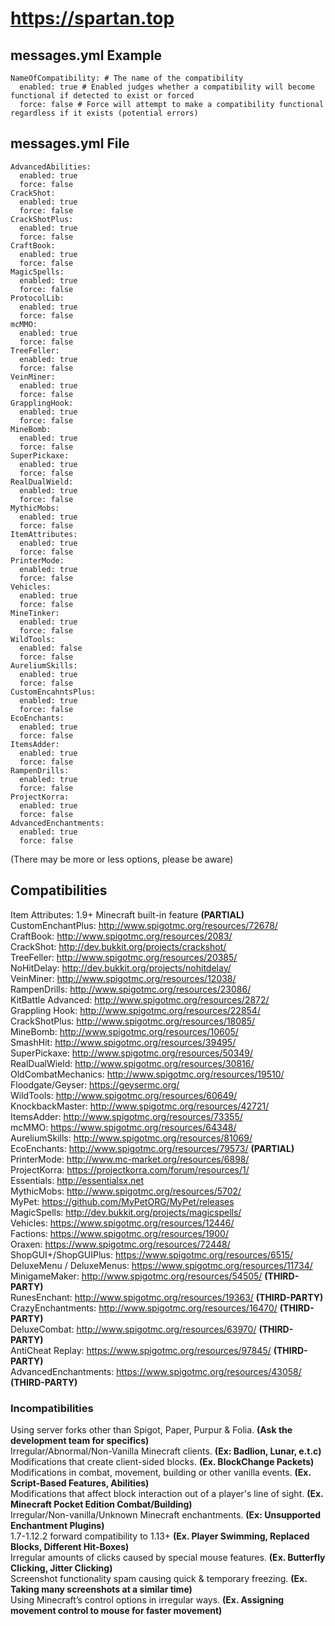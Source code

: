 # https://spartan.top
 
## messages.yml Example
```
NameOfCompatibility: # The name of the compatibility
  enabled: true # Enabled judges whether a compatibility will become functional if detected to exist or forced
  force: false # Force will attempt to make a compatibility functional regardless if it exists (potential errors)
```

## messages.yml File
```
AdvancedAbilities:
  enabled: true
  force: false
CrackShot:
  enabled: true
  force: false
CrackShotPlus:
  enabled: true
  force: false
CraftBook:
  enabled: true
  force: false
MagicSpells:
  enabled: true
  force: false
ProtocolLib:
  enabled: true
  force: false
mcMMO:
  enabled: true
  force: false
TreeFeller:
  enabled: true
  force: false
VeinMiner:
  enabled: true
  force: false
GrapplingHook:
  enabled: true
  force: false
MineBomb:
  enabled: true
  force: false
SuperPickaxe:
  enabled: true
  force: false
RealDualWield:
  enabled: true
  force: false
MythicMobs:
  enabled: true
  force: false
ItemAttributes:
  enabled: true
  force: false
PrinterMode:
  enabled: true
  force: false
Vehicles:
  enabled: true
  force: false
MineTinker:
  enabled: true
  force: false
WildTools:
  enabled: false
  force: false
AureliumSkills:
  enabled: true
  force: false
CustomEncahntsPlus:
  enabled: true
  force: false
EcoEnchants:
  enabled: true
  force: false
ItemsAdder:
  enabled: true
  force: false
RampenDrills:
  enabled: true
  force: false
ProjectKorra:
  enabled: true
  force: false
AdvancedEnchantments:
  enabled: true
  force: false
```
(There may be more or less options, please be aware)

## Compatibilities
Item Attributes: 1.9+ Minecraft built-in feature <b>(PARTIAL)</b><br>
CustomEnchantPlus: http://www.spigotmc.org/resources/72678/<br>
CraftBook: http://www.spigotmc.org/resources/2083/<br>
CrackShot: http://dev.bukkit.org/projects/crackshot/<br>
TreeFeller: http://www.spigotmc.org/resources/20385/<br>
NoHitDelay: http://dev.bukkit.org/projects/nohitdelay/<br>
VeinMiner: http://www.spigotmc.org/resources/12038/<br>
RampenDrills: http://www.spigotmc.org/resources/23086/<br>
KitBattle Advanced: http://www.spigotmc.org/resources/2872/<br>
Grappling Hook: http://www.spigotmc.org/resources/22854/<br>
CrackShotPlus: http://www.spigotmc.org/resources/18085/<br>
MineBomb: http://www.spigotmc.org/resources/10605/<br>
SmashHit: http://www.spigotmc.org/resources/39495/<br>
SuperPickaxe: http://www.spigotmc.org/resources/50349/<br>
RealDualWield: http://www.spigotmc.org/resources/30816/<br>
OldCombatMechanics: http://www.spigotmc.org/resources/19510/<br>
Floodgate/Geyser: https://geysermc.org/<br>
WildTools: http://www.spigotmc.org/resources/60649/<br>
KnockbackMaster: http://www.spigotmc.org/resources/42721/<br>
ItemsAdder: http://www.spigotmc.org/resources/73355/<br>
mcMMO: https://www.spigotmc.org/resources/64348/<br>
AureliumSkills: http://www.spigotmc.org/resources/81069/<br>
EcoEnchants: http://www.spigotmc.org/resources/79573/ <b>(PARTIAL)</b><br>
PrinterMode: http://www.mc-market.org/resources/6898/<br>
ProjectKorra: https://projectkorra.com/forum/resources/1/<br>
Essentials: http://essentialsx.net<br>
MythicMobs: http://www.spigotmc.org/resources/5702/<br>
MyPet: https://github.com/MyPetORG/MyPet/releases<br>
MagicSpells: http://dev.bukkit.org/projects/magicspells/<br>
Vehicles: https://www.spigotmc.org/resources/12446/<br>
Factions: https://www.spigotmc.org/resources/1900/<br>
Oraxen: https://www.spigotmc.org/resources/72448/<br>
ShopGUI+/ShopGUIPlus: https://www.spigotmc.org/resources/6515/<br>
DeluxeMenu / DeluxeMenus: https://www.spigotmc.org/resources/11734/<br>
MinigameMaker: http://www.spigotmc.org/resources/54505/ <b>(THIRD-PARTY)</b><br>
RunesEnchant: http://www.spigotmc.org/resources/19363/ <b>(THIRD-PARTY)</b><br>
CrazyEnchantments: http://www.spigotmc.org/resources/16470/ <b>(THIRD-PARTY)</b><br>
DeluxeCombat: http://www.spigotmc.org/resources/63970/ <b>(THIRD-PARTY)</b><br>
AntiCheat Replay: https://www.spigotmc.org/resources/97845/ <b>(THIRD-PARTY)</b><br>
AdvancedEnchantments: https://www.spigotmc.org/resources/43058/ <b>(THIRD-PARTY)</b>

### Incompatibilities
Using server forks other than Spigot, Paper, Purpur & Folia. <b>(Ask the development team for specifics)</b><br>
Irregular/Abnormal/Non-Vanilla Minecraft clients. <b>(Ex: Badlion, Lunar, e.t.c)</b><br>
Modifications that create client-sided blocks. <b>(Ex. BlockChange Packets)</b><br>
Modifications in combat, movement, building or other vanilla events. <b>(Ex. Script-Based Features, Abilities)</b><br>
Modifications that affect block interaction out of a player's line of sight. <b>(Ex. Minecraft Pocket Edition Combat/Building)</b><br>
Irregular/Non-vanilla/Unknown Minecraft enchantments. <b>(Ex: Unsupported Enchantment Plugins)</b><br>
1.7-1.12.2 forward compatibility to 1.13+ <b>(Ex. Player Swimming, Replaced Blocks, Different Hit-Boxes)</b><br>
Irregular amounts of clicks caused by special mouse features. <b>(Ex. Butterfly Clicking, Jitter Clicking)</b><br>
Screenshot functionality spam causing quick & temporary freezing. <b>(Ex. Taking many screenshots at a similar time)</b><br>
Using Minecraft’s control options in irregular ways. <b>(Ex. Assigning movement control to mouse for faster movement)</b>
